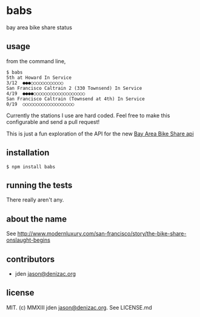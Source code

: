 # babs
bay area bike share status

## usage
from the command line,

    $ babs
    5th at Howard In Service
    3/12  ●●●○○○○○○○○○○○○
    San Francisco Caltrain 2 (330 Townsend) In Service
    4/19  ●●●●○○○○○○○○○○○○○○○○○○○
    San Francisco Caltrain (Townsend at 4th) In Service
    0/19  ○○○○○○○○○○○○○○○○○○○

Currently the stations I use are hard coded. Feel free to make this configurable and send a pull request!

This is just a fun exploration of the API for the new [Bay Area Bike Share api](http://bayareabikeshare.com/stations/json)


## installation

    $ npm install babs


## running the tests

There really aren't any.


## about the name

See http://www.modernluxury.com/san-francisco/story/the-bike-share-onslaught-begins


## contributors

- jden <jason@denizac.org>


## license

MIT. (c) MMXIII jden <jason@denizac.org>. See LICENSE.md
